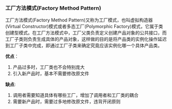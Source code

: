 ### 工厂方法模式(Factory Method Pattern)

工厂方法模式(Factory Method Pattern)又称为工厂模式，也叫虚拟构造器(Virtual Constructor)模式或者多态工厂(Polymorphic Factory)模式，它属于类创建型模式。在工厂方法模式中，工厂父类负责定义创建产品对象的公共接口，而工厂子类则负责生成具体的产品对象，这样做的目的是将产品类的实例化操作延迟到工厂子类中完成，即通过工厂子类来确定究竟应该实例化哪一个具体产品类。

**优点**：

1. 产品过多时，工厂类也不会特别庞大
2. 引入新产品时，基本不需要修改原文件

**缺点**: 

1. 调用者需要知道具体有哪些工厂，增加了调用者和工厂类的耦合
2. 需要新产品时，需要过多地修改原文件，违背开闭原则

